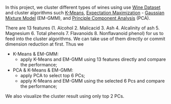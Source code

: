 In this project, we cluster different types of wines using use [Wine Dataset](http://archive.ics.uci.edu/ml/datasets/Wine) and cluster algorithms such [K-Means](https://en.wikipedia.org/wiki/K-means_clustering), [Expectation Maximization](https://en.wikipedia.org/wiki/Expectation%E2%80%93maximization_algorithm) - [Gaussian Mixture Model](https://en.wikipedia.org/wiki/Mixture_model) (EM-GMM), and [Principle Component Analysis](https://en.wikipedia.org/wiki/Principal_component_analysis) (PCA).

There are 13 features (1. Alcohol 2. Malicacid 3. Ash 4. Alcalinity of ash 5. Magnesium 6. Total phenols 7. Flavanoids 8. Nonflavanoid phenol) for us to feed into the cluster algorithms. We can take use of them directly or commit dimension reduction at first. Thus we 

* K-Means & EM-GMM:
	* apply K-Means and EM-GMM using 13 features directly and compare the performance;
* PCA & K-Means & EM-GMM:
	* apply PCA to select top 6 PCs;
	* apply K-Means and EM-GMM using the selected 6 Pcs and compare the performance;

We also visualize the cluster result using only top 2 PCs.